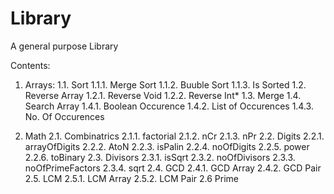 # Library
A general purpose Library

Contents:
1. Arrays:
1.1. Sort
1.1.1. Merge Sort
1.1.2. Buuble Sort
1.1.3. Is Sorted
1.2. Reverse Array
1.2.1. Reverse Void
1.2.2. Reverse Int*
1.3. Merge
1.4. Search Array
1.4.1. Boolean Occurence
1.4.2. List of Occurences
1.4.3. No. Of Occurences

2. Math
2.1. Combinatrics
2.1.1. factorial
2.1.2. nCr
2.1.3. nPr
2.2. Digits
2.2.1. arrayOfDigits
2.2.2. AtoN
2.2.3. isPalin
2.2.4. noOfDigits
2.2.5. power
2.2.6. toBinary
2.3. Divisors
2.3.1. isSqrt
2.3.2. noOfDivisors
2.3.3. noOfPrimeFactors
2.3.4. sqrt
2.4. GCD
2.4.1. GCD Array
2.4.2. GCD Pair
2.5. LCM
2.5.1. LCM Array
2.5.2. LCM Pair
2.6 Prime
